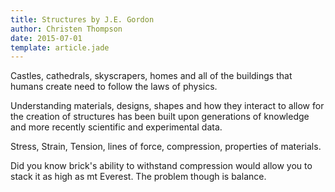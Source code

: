 ```yaml
---
title: Structures by J.E. Gordon
author: Christen Thompson
date: 2015-07-01
template: article.jade 
---
```


Castles, cathedrals, skyscrapers, homes and all of the buildings that humans create need to follow the laws of physics.

<span class="more"></span>

Understanding materials, designs, shapes and how they interact to allow for the creation of structures has been built upon generations of knowledge and more recently scientific and experimental data.

Stress, Strain, Tension, lines of force, compression, properties of materials.

Did you know brick's ability to withstand compression would allow you to stack it as high as mt Everest.  The problem though is balance.  